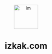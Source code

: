 <p align="center">
  <a href="https://quizzical-euclid-762bca.netlify.app/">
    <img alt="im" src=".static/my-logo.png" width="80" />
  </a>
</p>
<h1 align="center">
 izkak.com
</h1>
